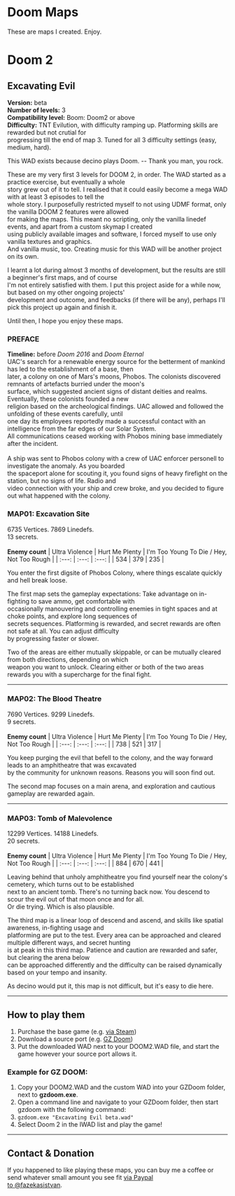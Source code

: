 # Doom Maps

These are maps I created. Enjoy.

# Doom 2

## Excavating Evil

**Version:** beta <br />
**Number of levels:** 3 <br />
**Compatibility level:** Boom: Doom2 or above <br />
**Difficulty:** TNT Evilution, with difficulty ramping up. Platforming skills are rewarded but not crutial for <br />
progressing till the end of map 3. Tuned for all 3 difficulty settings (easy, medium, hard).

<p>
This WAD exists because decino plays Doom. -- Thank you man, you rock.
</p>

<p>
These are my very first 3 levels for DOOM 2, in order. The WAD started as a practice exercise, but eventually a whole <br /> 
story grew out of it to tell. I realised that it could easily become a mega WAD with at least 3 episodes to tell the <br />
whole story. I purposefully restricted myself to not using UDMF format, only the vanilla DOOM 2 features were allowed <br />
for making the maps. This meant no scripting, only the vanilla linedef events, and apart from a custom skymap I created <br />
using publicly available images and software, I forced myself to use only vanilla textures and graphics. <br />
And vanilla music, too. Creating music for this WAD will be another project on its own.
</p>

<p>
I learnt a lot during almost 3 months of development, but the results are still a beginner's first maps, and of course <br />
I'm not entirely satisfied with them. I put this project aside for a while now, but based on my other ongoing projects' <br />
development and outcome, and feedbacks (if there will be any), perhaps I'll pick this project up again and finish it.
</p>

<p>
Until then, I hope you enjoy these maps.
</p>

### PREFACE
**Timeline:** before *Doom 2016* and *Doom Eternal* <br />
UAC's search for a renewable energy source for the betterment of mankind has led to the establishment of a base, then <br />
later, a colony on one of Mars's moons, Phobos. The colonists discovered remnants of artefacts burried under the moon's <br />
surface, which suggested ancient signs of distant deities and realms. Eventually, these colonists founded a new <br />
religion based on the archeological findings. UAC allowed and followed the unfolding of these events carefully, until <br />
one day its employees reportedly made a successful contact with an intelligence from the far edges of our Solar System. <br />
All communications ceased working with Phobos mining base immediately after the incident. <br />
<br />
A ship was sent to Phobos colony with a crew of UAC enforcer personell to investigate the anomaly. As you boarded <br />
the spaceport alone for scouting it, you found signs of heavy firefight on the station, but no signs of life. Radio and <br />
video connection with your ship and crew broke, and you decided to figure out what happened with the colony.

### MAP01: Excavation Site
6735 Vertices. 7869 Linedefs.<br />
13 secrets.<br />
<br />
**Enemy count**
| Ultra Violence | Hurt Me Plenty | I'm Too Young To Die / Hey, Not Too Rough |
| :---: | :---: | :---: |
| 534 | 379 | 235 |

<p>
You enter the first digsite of Phobos Colony, where things escalate quickly and hell break loose.
</p>

<p>
The first map sets the gameplay expectations: Take advantage on in-fighting to save ammo, get comfortable with <br />
occasionally manouvering and controlling enemies in tight spaces and at choke points, and explore long sequences of <br />
secrets sequences. Platforming is rewarded, and secret rewards are often not safe at all. You can adjust difficulty <br />
by progressing faster or slower.
</p>

<p>
Two of the areas are either mutually skippable, or can be mutually cleared from both directions, depending on which <br />
weapon you want to unlock. Clearing either or both of the two areas rewards you with a supercharge for the final fight.
</p>

---

### MAP02: The Blood Theatre
7690 Vertices. 9299 Linedefs.<br />
9 secrets.<br />
<br />
**Enemy count**
| Ultra Violence | Hurt Me Plenty | I'm Too Young To Die / Hey, Not Too Rough |
| :---: | :---: | :---: |
| 738 | 521 | 317 |

<p>
You keep purging the evil that befell to the colony, and the way forward leads to an amphitheatre that was excavated <br />
by the community for unknown reasons. Reasons you will soon find out.
</p>

<p>
The second map focuses on a main arena, and exploration and cautious gameplay are rewarded again.
</p>

---

### MAP03: Tomb of Malevolence
12299 Vertices. 14188 Linedefs.<br />
20 secrets.<br />
<br />
**Enemy count**
| Ultra Violence | Hurt Me Plenty | I'm Too Young To Die / Hey, Not Too Rough |
| :---: | :---: | :---: |
| 884 | 670 | 441 |

<p>
Leaving behind that unholy amphitheatre you find yourself near the colony's cemetery, which turns out to be established <br />
next to an ancient tomb. There's no turning back now. You descend to scour the evil out of that moon once and for all. <br />
Or die trying. Which is also plausible.
</p>

<p>
The third map is a linear loop of descend and ascend, and skills like spatial awareness, in-fighting usage and <br />
platforming are put to the test. Every area can be approached and cleared multiple different ways, and secret hunting <br />
is at peak in this third map. Patience and caution are rewarded and safer, but clearing the arena below <br />
can be approached differently and the difficulty can be raised dynamically based on your tempo and insanity.
</p>

<p>
As decino would put it, this map is not difficult, but it's easy to die here.
</p>

---

## How to play them
1. Purchase the base game (e.g. [via Steam](https://store.steampowered.com/app/2300/DOOM_II/))
2. Download a source port (e.g. [GZ Doom](https://zdoom.org/downloads))
3. Put the downloaded WAD next to your DOOM2.WAD file, and start the game however your source port allows it.

### Example for GZ DOOM:
  1. Copy your DOOM2.WAD and the custom WAD into your GZDoom folder, next to **gzdoom.exe**.
  2. Open a command line and navigate to your GZDoom folder, then start gzdoom with the following command:
  3. `gzdoom.exe "Excavating Evil beta.wad"`
  4. Select Doom 2 in the IWAD list and play the game!

---

## Contact & Donation

If you happened to like playing these maps, you can buy me a coffee or send whatever small amount you see fit [via Paypal <br />
to @fazekasistvan](https://paypal.me/fazekasistvan?country.x=HU&locale.x=hu_HU).